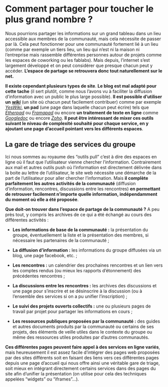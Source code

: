 # Comment partager pour toucher le plus grand nombre ?

Nous pourrions partager les informations sur un grand tableau dans un lieu accessible aux membres de la communauté, mais cela nécessite de passer par là. Cela peut fonctionner pour une communauté fortement lié à un lieu (comme par exemple un tiers lieu, un lieu qui n’est ni la maison ni l’entreprise mais rassemble différentes personnes autour de projets comme les espaces de coworking ou les fablabs). Mais depuis, l’internet s’est largement développé et on peut considérer que presque chacun peut y accéder. **L’espace de partage se retrouvera donc tout naturellement sur le net.**

**Il existe cependant plusieurs types de site**. **Le blog est mal adapté pour cette tache** (il sert plutôt, comme nous l’avons vu à faciliter la diffusion d’information avec un public le plus large possible). **Il est possible d’utiliser un** [***wiki***](http://fr.wikipedia.org/wiki/Wiki) (un site où chacun peut facilement contribuer) comme par exemple [*YesWiki*](http://ebook.coop-tic.eu/francais/wakka.php?wiki=YeswikI), **un pad** (une page dans laquelle chacun peut écrire) tels que [*Etherpad*](http://ebook.coop-tic.eu/francais/wakka.php?wiki=EtherpaD) ou [*Framapad*](https://framapad.org/) ou encore **un traitement de texte en ligne** comme [*Googledoc*](https://www.google.fr/intl/fr/docs/about/) ou encore [*Zoho*](https://www.zoho.com/). **Il peut être intéressant de mixer ces outils suivant le niveau de complexité souhaité pour chaque service, en y ajoutant une page d’accueil pointant vers les différents espaces**.

## La gare de triage des services du groupe

Ici nous sommes au royaume des “outils pull” c’est à dire des espaces en ligne où il faut que l’utilisateur vienne chercher l’information. Contrairement aux mail et autres outils push où l’information est directement délivrée dans la boite au lettre de l’utilisateur, le site web nécessite une démarche de la part de l’utilisateur pour aller chercher l’information. Mais **il complète parfaitement les autres activités de la communauté** (diffusion d’information, rencontres, discussions entre les rencontres) **en permettant de retrouver facilement n’importe quelle information, indépendamment du moment où elle a été proposée**.

**Que doit-on trouver dans l’espace de partage de la communauté ?** A peu près tout, y compris les archives de ce qui a été échangé au cours des différentes activités :

* **Les informations de base de la communauté :** la présentation du groupe, éventuellement la liste et la présentation des membres, si nécessaire les partenaires de la communauté ;

* **La diffusion d’information :** les informations du groupe diffusées via un blog, une page facebook, etc. ;

* **Les rencontres :** un calendrier des prochaines rencontres et un lien vers les comptes rendus (ou mieux les rapports d’étonnement) des précédentes rencontres ;

* **La discussions entre les rencontres :** les archives des discussions et une page pour s’inscrire et se désinscrire à la discussion (ou à l’ensemble des services si on a pu unifier l’inscription) ;

* **Le suivi des projets ouverts collectifs :** une ou plusieurs pages de travail par projet pour partager les informations en cours ;

* **Les ressources publiques proposées par la communauté :** des guides et autres documents produits par la communauté ou certains de ses projets, des éléments de veille utiles dans le contexte du groupe ou même des ressources utiles produites par d’autres communautés.

**Ces différentes pages peuvent faire appel à des services en ligne variés**, mais heureusement il est assez facile d’intégrer des pages web proposées par des sites différents soit en faisant des liens vers ces différentes pages depuis une page d’accueil qui nous offre ainsi une véritable gare de triage, soit mieux en intégrant directement certains services dans des pages du site afin d’unifier la présentation (on utilise pour cela des techniques appelées “widgets” ou “iframes”...).
